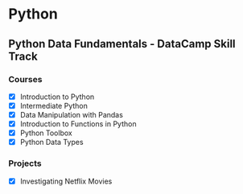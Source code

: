 # Python 

## Python Data Fundamentals - DataCamp Skill Track

### Courses

- [x] Introduction to Python
- [x] Intermediate Python
- [x] Data Manipulation with Pandas
- [x] Introduction to Functions in Python
- [x] Python Toolbox
- [x] Python Data Types

### Projects

- [x] Investigating Netflix Movies